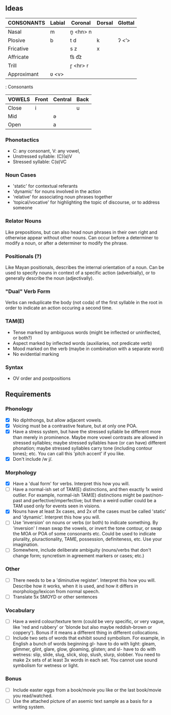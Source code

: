 ## Ideas

| CONSONANTS  | Labial  | Coronal    | Dorsal | Glottal |
| ---         | ---     | ---        | ---    | ---     |
| Nasal       | m       | n̥ \<hn\> n |        |         |
| Plosive     | b       | t d        | k      | ʔ \<ʼ\> |
| Fricative   |         | s z        | x      |         |
| Affricate   |         | t͡s d͡z      |        |         |
| Trill       |         | r̥ \<hr\> r |        |         |
| Approximant | ʋ \<v\> |            |        |         |
: Consonants

| VOWELS | Front | Central | Back |
| ---    | ---   | ---     | ---  |
| Close  | i     |         | u    |
| Mid    |       | ə       |      |
| Open   |       | a       |      |

### Phonotactics

- C: any consonant, V: any vowel,
- Unstressed syllable: (C)(ʋ)V
- Stressed syllable: C(ʋ)VC

### Noun Cases

- 'static' for contextual referants
- 'dynamic' for nouns involved in the action
- 'relative' for associating noun phrases together
- 'topical/vocative' for highlighting the topic of discourse, or to address someone

### Relator Nouns

Like prepositions, but can also head noun phrases in their own right and otherwise appear without other nouns.  Can occur before a determiner to modify a noun, or after a determiner to modify the phrase.

### Positionals (?)

Like Mayan positionals, describes the internal orientation of a noun.  Can be used to specify nouns in context of a specific action (adverbially), or to generally describe the noun (adjectivally).

### "Dual" Verb Form

Verbs can reduplicate the body (not coda) of the first syllable in the root in order to indicate an action occuring a second time.

### TAM(E)

- Tense marked by ambiguous words (might be inflected or uninflected, or both?)
- Aspect marked by inflected words (auxiliaries, not predicate verb)
- Mood marked on the verb (maybe in combination with a separate word)
- No evidential marking

### Syntax

- OV order and postpositions

## Requirements

### Phonology

- [x] No diphthongs, but allow adjacent vowels.
- [x] Voicing must be a contrastive feature, but at only one POA.
- [x] Have a stress system, but have the stressed syllable be different more than merely in prominence. Maybe more vowel contrasts are allowed in stressed syllables; maybe stressed syllables have (or can have) different phonation; maybe stressed syllables carry tone (including contour tones); etc. You can call this 'pitch accent' if you like.
- [x] Don't include /w j/.

### Morphology

- [x] Have a 'dual form' for verbs. Interpret this how you will.
- [ ] Have a normal-ish set of TAM(E) distinctions, and then exactly 1x weird outlier. For example, normal-ish TAM(E) distinctions might be past/non-past and perfective/imperfective; but then a weird outlier could be a TAM used only for events seen in visions.
- [x] Nouns have at least 3x cases, and 2x of the cases must be called 'static' and 'dynamic'. Interpret this how you will.
- [ ] Use 'inversion' on nouns or verbs (or both) to indicate something. By 'inversion' I mean swap the vowels, or invert the tone contour, or swap the MOA or POA of some consonants etc. Could be used to indicate plurality, pluractionality, TAME, possession, definiteness, etc. Use your imagination.
- [ ] Somewhere, include deliberate ambiguity (nouns/verbs that don't change form; syncretism in agreement markers or cases; etc.)

### Other

- [ ] There needs to be a 'diminutive register'. Interpret this how you will. Describe how it works, when it is used, and how it differs in morphology/lexicon from normal speech.
- [ ] Translate 5x SMOYD or other sentences

### Vocabulary

- [ ] Have a weird colour/texture term (could be very specific, or very vague, like 'red and rubbery' or 'blonde but also maybe reddish-brown or coppery'). Bonus if it means a different thing in different collocations.
- [ ] Include two sets of words that exhibit sound symbolism. For example, in English a bunch of words beginning gl- have to do with light: gleam, glimmer, glint, glare, glow, gloaming, glisten; and sl- have to do with wetness: slip, slide, slug, slick, slop, slush, slurp, slobber. You need to make 2x sets of at least 3x words in each set. You cannot use sound symbolism for wetness or light.

### Bonus

- [ ] Include easter eggs from a book/movie you like or the last book/movie you read/watched.
- [ ] Use the attached picture of an asemic text sample as a basis for a writing system.
